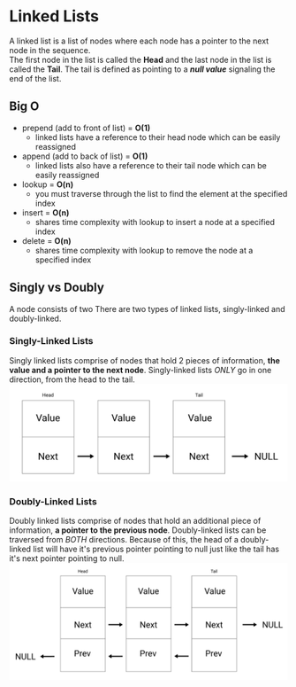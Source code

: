 # Linked Lists
A linked list is a list of nodes where each node has a pointer to the next node in the sequence.\
The first node in the list is called the __Head__ and the last node in the list is called the __Tail__. The tail is defined as pointing to a ___null value___ signaling the end of the list.

<!-- 
## Why linked lists?
Compared to arrays, insertion and deletion in this data structure has a better time complexity. Arrays require the shifting of indices when an element is inserted or deleted causing these functions to be O(n).  -->

## Big O
* prepend (add to front of list) = __O(1)__
  * linked lists have a reference to their head node which can be easily reassigned
* append (add to back of list) = __O(1)__
  * linked lists also have a reference to their tail node which can be easily reassigned
* lookup = __O(n)__
  * you must traverse through the list to find the element at the specified index
* insert = __O(n)__
  * shares time complexity with lookup to insert a node at a specified index
* delete = __O(n)__
  * shares time complexity with lookup to remove the node at a specified index

## Singly vs Doubly
A node consists of two There are two types of linked lists, singly-linked and doubly-linked.

### Singly-Linked Lists
Singly linked lists comprise of nodes that hold 2 pieces of information, __the value and a pointer to the next node__. Singly-linked lists _ONLY_ go in one direction, from the head to the tail.
![](./images/singly.png)


### Doubly-Linked Lists
Doubly linked lists comprise of nodes that hold an additional piece of information, __a pointer to the previous node__. Doubly-linked lists can be traversed from _BOTH_ directions. Because of this, the head of a doubly-linked list will have it's previous pointer pointing to null just like the tail has it's next pointer pointing to null.
![](./images/doubly.png)
